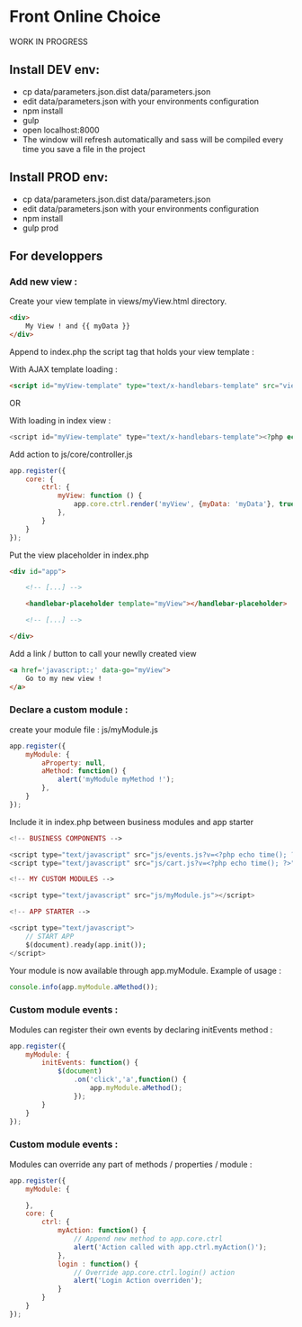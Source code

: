 # Front Online Choice

WORK IN PROGRESS

## Install DEV env:

-   cp data/parameters.json.dist data/parameters.json
-   edit data/parameters.json with your environments configuration
-   npm install
-   gulp
-   open localhost:8000
-   The window will refresh automatically and sass will be compiled every time you save a file in the project

## Install PROD env:

-   cp data/parameters.json.dist data/parameters.json
-   edit data/parameters.json with your environments configuration
-   npm install
-   gulp prod


## For developpers

### Add new view :

Create your view template in views/myView.html directory.

```html
<div>
    My View ! and {{ myData }}
</div>
```

Append to index.php the script tag that holds your view template :

With AJAX template loading :

```html
<script id="myView-template" type="text/x-handlebars-template" src="views/myView.html"></script>
```

OR

With loading in index view :

```php
<script id="myView-template" type="text/x-handlebars-template"><?php echo file_get_contents("./views/myView.html"); ?></script>
```

Add action to js/core/controller.js

```js
app.register({
    core: {
        ctrl: {
            myView: function () {
                app.core.ctrl.render('myView', {myData: 'myData'}, true);
            },
        }
    }
});
```

Put the view placeholder in index.php

```html
<div id="app">

    <!-- [...] -->

    <handlebar-placeholder template="myView"></handlebar-placeholder>

    <!-- [...] -->

</div>
```

Add a link / button to call your newlly created view

```html
<a href='javascript:;' data-go="myView">
    Go to my new view !
</a>
```

### Declare a custom module :

create your module file : js/myModule.js

```js
app.register({
    myModule: {
        aProperty: null,
        aMethod: function() {
            alert('myModule myMethod !');
        },
    }
});
```

Include it in index.php between business modules and app starter

```php
<!-- BUSINESS COMPONENTS -->

<script type="text/javascript" src="js/events.js?v=<?php echo time(); ?>"></script>
<script type="text/javascript" src="js/cart.js?v=<?php echo time(); ?>"></script>

<!-- MY CUSTOM MODULES -->

<script type="text/javascript" src="js/myModule.js"></script>

<!-- APP STARTER -->

<script type="text/javascript">
    // START APP
    $(document).ready(app.init());
</script>
```

Your module is now available through app.myModule. Example of usage :

```js
console.info(app.myModule.aMethod());
```

### Custom module events :

Modules can register their own events by declaring initEvents method :

```js
app.register({
    myModule: {
        initEvents: function() {
            $(document)
                .on('click','a',function() {
                    app.myModule.aMethod();
                });
        }
    }
});
```

### Custom module events :

Modules can override any part of methods / properties / module :

```js
app.register({
    myModule: {

    },
    core: {
        ctrl: {
            myAction: function() {
                // Append new method to app.core.ctrl
                alert('Action called with app.ctrl.myAction()');
            },
            login : function() {
                // Override app.core.ctrl.login() action
                alert('Login Action overriden');
            }
        }
    }
});
```
